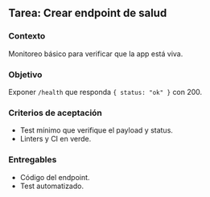 ## Tarea: Crear endpoint de salud

### Contexto
Monitoreo básico para verificar que la app está viva.

### Objetivo
Exponer `/health` que responda `{ status: "ok" }` con 200.

### Criterios de aceptación
- Test mínimo que verifique el payload y status.
- Linters y CI en verde.

### Entregables
- Código del endpoint.
- Test automatizado.

